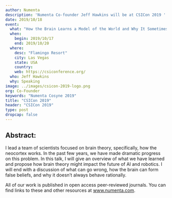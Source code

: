 ```yaml
---
author: Numenta
description: 'Numenta Co-founder Jeff Hawkins will be at CSICon 2019 '
date: 2019/10/18
event:
  what: "How the Brain Learns a Model of the World and Why It Sometimes Gets It Wrong"
  when:
    begin: 2019/10/17
    end: 2019/10/20
  where:
    desc: "Flamingo Resort"
    city: Las Vegas
    state: USA
    country:
    web: https://csiconference.org/
  who: Jeff Hawkins
  why: Speaking
image: ../images/csicon-2019-logo.png
org: Co-Founder
keywords: "Numenta Cosyne 2019"
title: "CSICon 2019"
header: "CSICon 2019"
type: post
dropcap: false
---
```


## Abstract:

I lead a team of scientists focused on brain theory, specifically, how the neocortex works. In the past few years, we have made dramatic progress on this problem. In this talk, I will give an overview of what we have learned and propose how brain theory might impact the future of AI and robotics. I will end with a discussion of what can go wrong, how the brain can form false beliefs, and why it doesn’t always behave rationally.

All of our work is published in open access peer-reviewed journals. You can find links to these and other resources at www.numenta.com.

